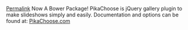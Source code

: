 [Permalink](https://raw.github.com/jeremyfry/PikaChoose/master/readme.html "Permalink to PikaChoose Readme")
Now A Bower Package!
PikaChoose is jQuery gallery plugin to make slideshows simply and easily. Documentation and options can be found at: [PikaChoose.com][1]


 [1]: http://www.pikachoose.com